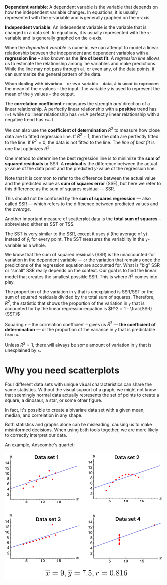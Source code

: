 **Dependent variable**: A dependent variable is the variable that depends on how the independent variable changes. In equations, it is usually represented with the `y`-variable and is generally graphed on the `y`-axis.

**Independent variable**: An independent variable is the variable that is changed in a data set. In equations, it is usually represented with the `x`-variable and is generally graphed on the `x`-axis.

When the _dependent variable_ is numeric, we can attempt to model a linear relationship between the independent and dependent variables with a **regression line** – also known as the **line of best fit**.
A _regression line_ allows us to estimate the relationship among the variables and make predictions. While the line may not pass through all, or even any, of the data points, it can summarize the general pattern of the data. 

When dealing with bivariate – or two-variable – data, $\bar{x}$ is used to represent the mean of the `x` values – the input. The variable $\bar{y}$ is used to represent the mean of the `y` values – the output.

The **correlation coefficient** `r` measures the strength _and_ direction of a linear relationship. A perfectly linear relationship with a **positive** trend has `r=1` while no linear relationship has `r=0`.A perfectly linear relationship with a negative trend has `r=−1`.

We can also use the **coefficient of determination** $R^2$ to measure how close data are to fitted regression line. If $R^2 = 1$, then the data are perfectly fitted to the line. If $R^2 = 0$, the data is not fitted to the line. The *line of best fit* is one that optimizes $R^2$

One method to determine the best regression line is to minimize the **sum of squared residuals** or SSR. A **residual** is the difference between the actual _y_-value of the data point and the predicted _y_-value of the regression line.

Note that it is common to refer to the difference between the actual value and the predicted value as **sum of squares error** (SSE), but here we refer to this difference as the sum of squares residual — SSR. 

This should not be confused by the **sum of squares regression** — also called SSR — which refers to the difference between predicted values and the _average_.

Another important measure of scatterplot data is the **total sum of squares** – abbreviated either as SST or TSS.

The SST is very similar to the SSR, except it uses $\bar{y}$ (the average of y) instead of $\hat{y}_i$ for every point. The SST measures the variability in the `y`-variable as a whole.


We know that the sum of squared residuals (SSR) is the unaccounted-for variation in the dependent variable — or the variation that remains once the predictions of the regression equation are accounted for. What is “big” SSR or “small” SSR really depends on the context. Our goal is to find the linear model that creates the smallest possible SSR. This is where $R^2$ comes into play. 

The proportion of the variation in `y` that is unexplained is SSR/SST or the sum of squared residuals divided by the total sum of squares. Therefore, $R^2$, the statistic that shows the proportion of the variation in `y` that is accounted for by the linear regression equation is $R^2 = 1 - \frac{SSR}{SST}$

Squaring `r` – the correlation coefficient – gives us $R^2$ — **the coefficient of determination** — or the proportion of the variance in `y` that is predictable from `x`.

Unless $R^2=1$, there will always be some amount of variation in `y` that is unexplained by `x`.

# Why you need scatterplots
Four different data sets with unique visual characteristics can share the same statistics. Without the visual support of a graph, we might not know that seemingly normal data actually represents the set of points to create a square, a dinosaur, a star, or some other figure.

In fact, it's possible to create a bivariate data set with a given mean, median, and correlation in any shape.

Both statistics and graphs alone can be misleading, causing us to make misinformed decisions. When using both tools together, we are more likely to correctly interpret our data.

An example, Anscombe's quartet:

![Anscombe's Quartet](../../.imgs/anscombes_quartet.png)
